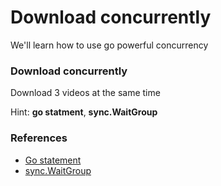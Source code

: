 # Download concurrently
We'll learn how to use go powerful concurrency

### Download concurrently
Download 3 videos at the same time

Hint: **go statment**, **sync.WaitGroup**

### References
* [Go statement](https://golang.org/ref/spec#Go_statements)
* [sync.WaitGroup](https://golang.org/pkg/sync/#WaitGroup)

